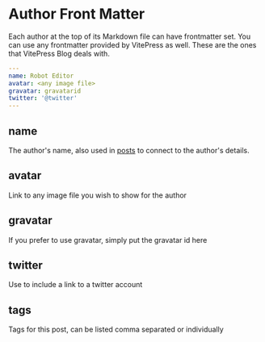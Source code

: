 # Author Front Matter

Each author at the top of its Markdown file can have frontmatter set. You can use any frontmatter provided by VitePress as well. These are the ones that VitePress Blog deals with.

```yaml
---
name: Robot Editor
avatar: <any image file>
gravatar: gravatarid
twitter: '@twitter'
---
```

## name

The author's name, also used in [posts](./frontmatter-post) to connect to the author's details.

## avatar

Link to any image file you wish to show for the author

## gravatar

If you prefer to use gravatar, simply put the gravatar id here

## twitter

Use to include a link to a twitter account

## tags

Tags for this post, can be listed comma separated or individually
